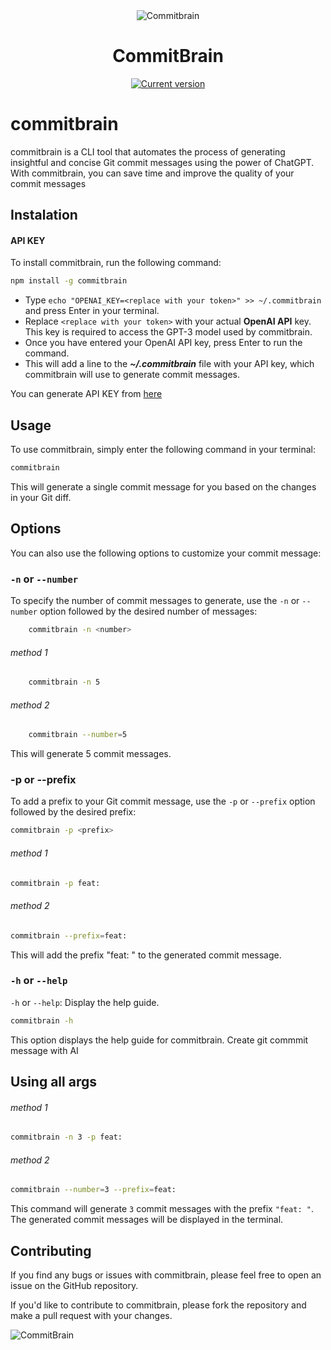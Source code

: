 <div align="center">
  <div>
    <img src="https://github.com/handipriyono/commitbrain/blob/main/.github/commitbrain-1.png?raw=true" alt="Commitbrain"/>
    <h1 align="center">CommitBrain</h1>
  </div>
 <a href="https://www.npmjs.com/package/commitbrain"><img src="https://img.shields.io/npm/v/commitbrain" alt="Current version"></a>
</div>

# commitbrain

commitbrain is a CLI tool that automates the process of generating insightful and concise Git commit messages using the power of ChatGPT. With commitbrain, you can save time and improve the quality of your commit messages

## Instalation

#### API KEY

To install commitbrain, run the following command:

```bash
npm install -g commitbrain
```

- Type `echo "OPENAI_KEY=<replace with your token>" >> ~/.commitbrain` and press Enter in your terminal.
- Replace `<replace with your token>` with your actual **OpenAI API** key. This key is required to access the GPT-3 model used by commitbrain.
- Once you have entered your OpenAI API key, press Enter to run the command.
- This will add a line to the ***~/.commitbrain*** file with your API key, which commitbrain will use to generate commit messages.

You can generate API KEY from [here](https://platform.openai.com/account/api-keys)

## Usage

To use commitbrain, simply enter the following command in your terminal:

 ```bash
 commitbrain
 ```

This will generate a single commit message for you based on the changes in your Git diff.

## Options

You can also use the following options to customize your commit message:

### `-n` or `--number`

To specify the number of commit messages to generate, use the `-n` or `--number` option followed by the desired number of messages:

```bash
    commitbrain -n <number>
```

###### method 1

```bash
    commitbrain -n 5
```

###### method 2

```bash
    commitbrain --number=5
```

This will generate 5 commit messages.

### -p or --prefix

To add a prefix to your Git commit message, use the `-p` or `--prefix` option followed by the desired prefix:

```bash
commitbrain -p <prefix>
```

###### method 1

```bash
commitbrain -p feat: 
```

###### method 2

```bash
commitbrain --prefix=feat: 
```

This will add the prefix "feat: " to the generated commit message.

### `-h` or `--help`

`-h` or `--help`: Display the help guide.

```bash
commitbrain -h
```

This option displays the help guide for commitbrain. Create git commmit message with AI

## Using all args

###### method 1

```bash
commitbrain -n 3 -p feat:
```

###### method 2

```bash
commitbrain --number=3 --prefix=feat:
```

This command will generate `3` commit messages with the prefix `"feat: "`. The generated commit messages will be displayed in the terminal.

## Contributing

If you find any bugs or issues with commitbrain, please feel free to open an issue on the GitHub repository.

If you'd like to contribute to commitbrain, please fork the repository and make a pull request with your changes.

![CommitBrain](https://github.com/handipriyono/commitbrain/blob/main/.github/commitbrain-2.png?raw=true "commitbrain")
